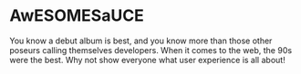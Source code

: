 # AwESOMESaUCE

You know a debut album is best, and you know more than those other poseurs calling themselves developers.
When it comes to the web, the 90s were the best. Why not show everyone what user experience is all about!